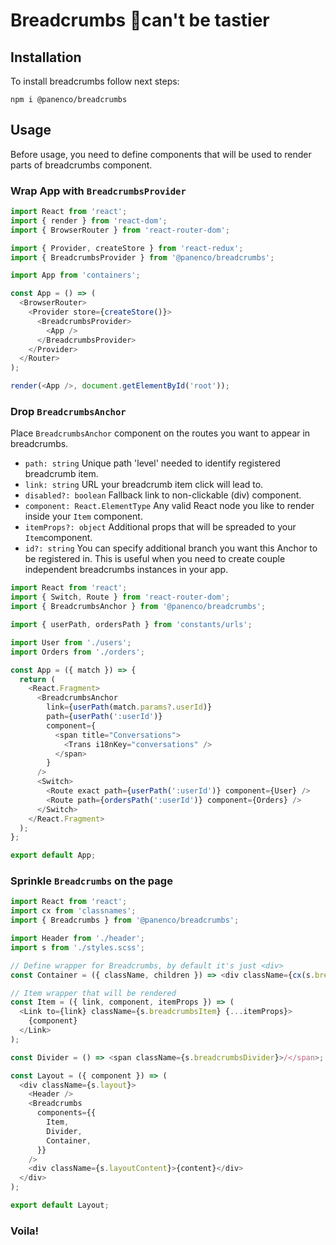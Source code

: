 # Breadcrumbs 🥖can't be tastier

## Installation

To install breadcrumbs follow next steps:

`npm i @panenco/breadcrumbs`

## Usage

Before usage, you need to define components that will be used to render parts of breadcrumbs component.

### Wrap App with `BreadcrumbsProvider`

```javascript
import React from 'react';
import { render } from 'react-dom';
import { BrowserRouter } from 'react-router-dom';

import { Provider, createStore } from 'react-redux';
import { BreadcrumbsProvider } from '@panenco/breadcrumbs';

import App from 'containers';

const App = () => (
  <BrowserRouter>
    <Provider store={createStore()}>
      <BreadcrumbsProvider>
        <App />
      </BreadcrumbsProvider>
    </Provider>
  </Router>
);

render(<App />, document.getElementById('root'));
```

### Drop `BreadcrumbsAnchor`

Place `BreadcrumbsAnchor` component on the routes you want to appear in breadcrumbs.

- `path: string`
  Unique path 'level' needed to identify registered breadcrumb item.
- `link: string`
  URL your breadcrumb item click will lead to.
- `disabled?: boolean`
  Fallback link to non-clickable (div) component.
- `component: React.ElementType`
  Any valid React node you like to render inside your `Item` component.
- `itemProps?: object`
  Additional props that will be spreaded to your `Item`component.
- `id?: string`
  You can specify additional branch you want this Anchor to be registered in. This is useful when you need to create couple independent breadcrumbs instances in your app.

```javascript
import React from 'react';
import { Switch, Route } from 'react-router-dom';
import { BreadcrumbsAnchor } from '@panenco/breadcrumbs';

import { userPath, ordersPath } from 'constants/urls';

import User from './users';
import Orders from './orders';

const App = ({ match }) => {
  return (
    <React.Fragment>
      <BreadcrumbsAnchor
        link={userPath(match.params?.userId)}
        path={userPath(':userId')}
        component={
          <span title="Conversations">
            <Trans i18nKey="conversations" />
          </span>
        }
      />
      <Switch>
        <Route exact path={userPath(':userId')} component={User} />
        <Route path={ordersPath(':userId')} component={Orders} />
      </Switch>
    </React.Fragment>
  );
};

export default App;
```

### Sprinkle `Breadcrumbs` on the page

```javascript
import React from 'react';
import cx from 'classnames';
import { Breadcrumbs } from '@panenco/breadcrumbs';

import Header from './header';
import s from './styles.scss';

// Define wrapper for Breadcrumbs, by default it's just <div>
const Container = ({ className, children }) => <div className={cx(s.breadcrumbs, className)}>{children}</div>;

// Item wrapper that will be rendered
const Item = ({ link, component, itemProps }) => (
  <Link to={link} className={s.breadcrumbsItem} {...itemProps}>
    {component}
  </Link>
);

const Divider = () => <span className={s.breadcrumbsDivider}>/</span>;

const Layout = ({ component }) => (
  <div className={s.layout}>
    <Header />
    <Breadcrumbs
      components={{
        Item,
        Divider,
        Container,
      }}
    />
    <div className={s.layoutContent}>{content}</div>
  </div>
);

export default Layout;
```

### Voila!
